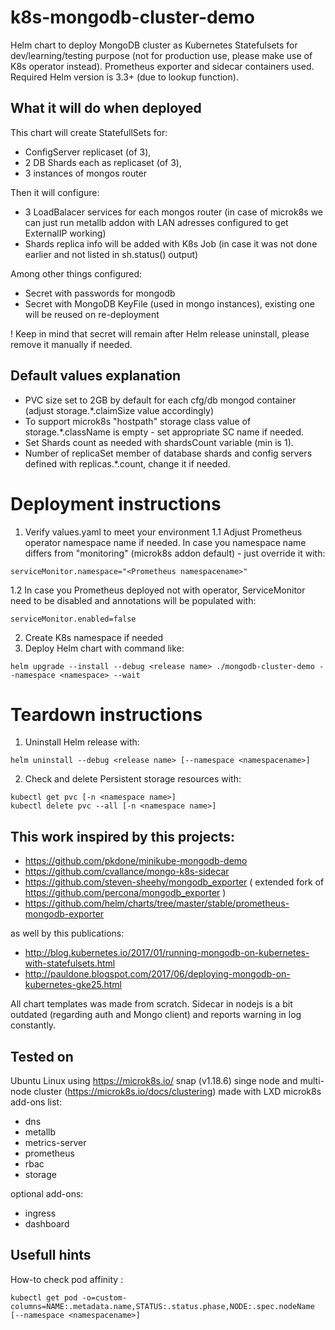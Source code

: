 # k8s-mongodb-cluster-demo
Helm chart to deploy MongoDB cluster as Kubernetes Statefulsets for dev/learning/testing purpose (not for production use, please make use of K8s operator instead). Prometheus exporter and sidecar containers used. Required Helm version is 3.3+ (due to lookup function).

## What it will do when deployed
This chart will create StatefullSets for:
- ConfigServer replicaset (of 3),
- 2 DB Shards each as replicaset (of 3),
- 3 instances of mongos router

Then it will configure:
- 3 LoadBalacer services for each mongos router (in case of microk8s we can just run metallb addon with LAN adresses configured to get ExternalIP working)
- Shards replica info will be added with K8s Job (in case it was not done earlier and not listed in sh.status() output)

Among other things configured:
- Secret with passwords for mongodb
- Secret with MongoDB KeyFile (used in mongo instances), existing one will be reused on re-deployment

! Keep in mind that secret will remain after Helm release uninstall, please remove it manually if needed.

## Default values explanation
- PVC size set to 2GB by default for each cfg/db mongod container (adjust storage.*.claimSize value accordingly)
- To support microk8s "hostpath" storage class value of storage.*.className is empty - set appropriate SC name if needed.
- Set Shards count as needed with shardsCount variable (min is 1).
- Number of replicaSet member of database shards and config servers defined with replicas.*.count, change it if needed.

# Deployment instructions
1. Verify values.yaml to meet your environment
   1.1 Adjust Prometheus operator namespace name if needed.
In case you namespace name differs from "monitoring" (microk8s addon default) - just override it with:
```
serviceMonitor.namespace="<Prometheus namespacename>"
```
   1.2 In case you Prometheus deployed not with operator, ServiceMonitor need to be disabled and annotations will be populated with:
```
serviceMonitor.enabled=false
```

2. Create K8s namespace if needed
3. Deploy Helm chart with command like:
```
helm upgrade --install --debug <release name> ./mongodb-cluster-demo --namespace <namespace> --wait
```

# Teardown instructions
1. Uninstall Helm release with:
```
helm uninstall --debug <release name> [--namespace <namespacename>]
```
2. Check and delete Persistent storage resources with:
```
kubectl get pvc [-n <namespace name>]
kubectl delete pvc --all [-n <namespace name>]
```

## This work inspired by this projects:
- https://github.com/pkdone/minikube-mongodb-demo
- https://github.com/cvallance/mongo-k8s-sidecar
- https://github.com/steven-sheehy/mongodb_exporter ( extended fork of https://github.com/percona/mongodb_exporter )
- https://github.com/helm/charts/tree/master/stable/prometheus-mongodb-exporter

as well by this publications:
- http://blog.kubernetes.io/2017/01/running-mongodb-on-kubernetes-with-statefulsets.html
- http://pauldone.blogspot.com/2017/06/deploying-mongodb-on-kubernetes-gke25.html

All chart templates was made from scratch. Sidecar in nodejs is a bit outdated (regarding auth and Mongo client) and reports warning in log constantly.

## Tested on 
Ubuntu Linux using https://microk8s.io/ snap (v1.18.6) singe node and multi-node cluster (https://microk8s.io/docs/clustering) made with LXD
microk8s add-ons list:
- dns
- metallb
- metrics-server
- prometheus
- rbac
- storage

optional add-ons:
- ingress
- dashboard

## Usefull hints
How-to check pod affinity : 
```
kubectl get pod -o=custom-columns=NAME:.metadata.name,STATUS:.status.phase,NODE:.spec.nodeName [--namespace <namespacename>]
```